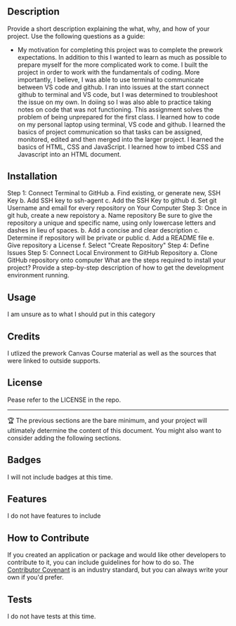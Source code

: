# <Your-Project-Title>

## Description

Provide a short description explaining the what, why, and how of your project. Use the following questions as a guide:

- My motivation for completing this project was to complete the prework expectations. In addition to this I wanted to learn as much as possible to prepare myself for the more complicated work to come. I built the project in order to work with the fundamentals of coding. More importantly, I believe, I was able to use terminal to communicate between VS code and github. I ran into issues at the start connect github to terminal and VS code, but I was determined to troubleshoot the issue on my own. In doiing so I was also able to practice taking notes on code that was not functioning. This assignment solves the problem of being unprepared for the first class. I learned how to code on my personal laptop using terminal, VS code and github. I learned the basics of project communication so that tasks can be assigned, monitored, edited and then merged into the larger project. I learned the basics of HTML, CSS and JavaScript. I learned how to imbed CSS and Javascript into an HTML document. 


## Installation
Step 1: Connect Terminal to GitHub
    a. Find existing, or generate new, SSH Key
    b. Add SSH key to ssh-agent
    c. Add the SSH Key to github
    d. Set git Username and email for every repository on Your Computer
Step 3: Once in git hub, create a new repoistory
    a. Name repository 
        Be sure to give the repository a unique and specific name, using    only lowercase letters and dashes in lieu of spaces.
    b. Add a concise and clear description
    c. Determine if repository will be private or public
    d. Add a README file
    e. Give repository a License
    f. Select "Create Repository"
Step 4: Define Issues
Step 5: Connect Local Environment to GitHub Repository
    a. Clone GitHub repository onto computer
What are the steps required to install your project? Provide a step-by-step description of how to get the development environment running.

## Usage

I am unsure as to what I should put in this category

## Credits

I utlized the prework Canvas Course material as well as the sources that were linked to outside supports.

## License
Pease refer to the LICENSE in the repo.

---

🏆 The previous sections are the bare minimum, and your project will ultimately determine the content of this document. You might also want to consider adding the following sections.

## Badges

I will not include badges at this time.

## Features

I do not have features to include

## How to Contribute

If you created an application or package and would like other developers to contribute to it, you can include guidelines for how to do so. The [Contributor Covenant](https://www.contributor-covenant.org/) is an industry standard, but you can always write your own if you'd prefer.

## Tests

I do not have tests at this time.